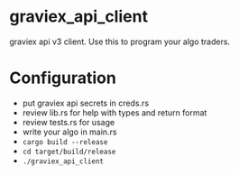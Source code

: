 # graviex_api_client
graviex api v3 client. Use this to program your algo traders.



# Configuration

- put graviex api secrets in creds.rs
- review lib.rs for help with types and return format
- review tests.rs for usage
- write your algo in main.rs
- ```cargo build --release```
- ```cd target/build/release```
- ```./graviex_api_client```

